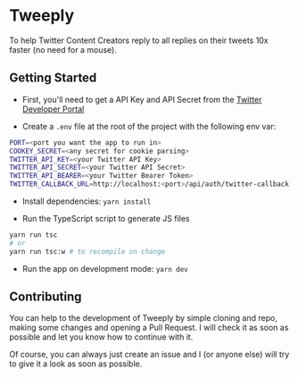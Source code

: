 # Tweeply

To help Twitter Content Creators reply to all replies on their tweets 10x faster (no need for a mouse).

## Getting Started

- First, you'll need to get a API Key and API Secret from the [Twitter Developer Portal](https://developer.twitter.com/en/portal/dashboard)

- Create a `.env` file at the root of the project with the following env var:

```bash
PORT=<port you want the app to run in>
COOKEY_SECRET=<any secret for cookie parsing>
TWITTER_API_KEY=<your Twitter API Key>
TWITTER_API_SECRET=<your Twitter API Secret>
TWITTER_API_BEARER=<your Twitter Bearer Token>
TWITTER_CALLBACK_URL=http://localhost:<port>/api/auth/twitter-callback # this url must also be set under your Twitter Project in the Twitter Developer Portal
```

- Install dependencies: `yarn install`

- Run the TypeScript script to generate JS files

```bash
yarn run tsc
# or
yarn run tsc:w # to recompile on change
```

- Run the app on development mode: `yarn dev`

## Contributing

You can help to the development of Tweeply by simple cloning and repo, making some changes and opening a Pull Request. I will check it as soon as possible and let you know how to continue with it.

Of course, you can always just create an issue and I (or anyone else) will try to give it a look as soon as possible.

